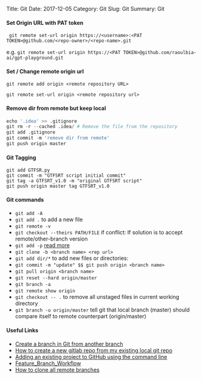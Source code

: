 Title: Git
Date: 2017-12-05
Category: Git
Slug: Git
Summary: Git


#### Set Origin URL with PAT token

     git remote set-url origin https://<username>:<PAT TOKEN>@github.com/<repo-owner>/<repo-name>.git

e.g. `git remote set-url origin https://<PAT TOKEN>@github.com/raoulbia-ai/gpt-playground.git`

#### Set / Change remote origin url

    git remote add origin <remote repository URL>
    
    git remote set-url origin <remote repository url>


#### Remove dir from remote but keep local

```python
echo '.idea' >> .gitignore
git rm -r --cached .idea/ # Remove the file from the repository
git add .gitignore
git commit -m 'remove dir from remote'
git push origin master
```
#### Git Tagging

```
git add GTFSR.py
git commit -m "GTFSRT script initial commit"
git tag -a GTFSRT_v1.0 -m "original GTFSRT script"
git push origin master tag GTFSRT_v1.0
```

#### Git commands

* `git add -A`
* `git add .` to add a new file
* `git remote -v`
* `git checkout --theirs PATH/FILE` if conflict: If solution is to accept remote/other-branch version
* `git add -p` [read more](https://medium.com/@mc999/git-add-p-is-a-gamechanger-in-file-management-e4c879e89ab)
* `git clone -b <branch name> <rep url>`
* `git add dir/*` to add new files or directories:
* `git commit -m "update" $$ git push origin <branch name>`
* `git pull origin <branch name>`
* `git reset --hard origin/master`
* `git branch -a`
* `git remote show origin`
* `git checkout -- .` to remove all unstaged files in current working directory
* `git branch -u origin/master` tell git that local branch (master) should compare itself to remote counterpart (origin/master)

#### Useful Links

* [Create a branch in Git from another branch](https://stackoverflow.com/questions/4470523/create-a-branch-in-git-from-another-branch)
* [How to create a new gitlab repo from my existing local git repo](https://stackoverflow.com/questions/33101962/how-to-create-a-new-gitlab-repo-from-my-existing-local-git-repo-using-cli)
* [Adding an existing project to GitHub using the command line](https://help.github.com/articles/adding-an-existing-project-to-github-using-the-command-line/)
* [Feature_Branch_Workflow](https://techbase.kde.org/Development/Git/Feature_Branch_Workflow)
* [How to clone all remote branches](https://stackoverflow.com/questions/67699/how-to-clone-all-remote-branches-in-git)


